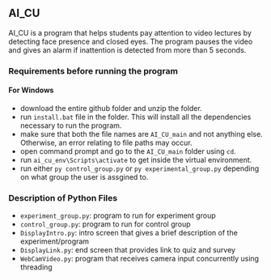 ## AI_CU

AI_CU is a program that helps students pay attention to video lectures by detecting face presence and closed eyes. The program pauses the video and gives an alarm if inattention is detected from more than 5 seconds. 

### Requirements before running the program

#### For Windows
- download the entire github folder and unzip the folder.
- run `install.bat` file in the folder. This will install all the dependencies necessary to run the program.
- make sure that both the file names are `AI_CU_main` and not anything else. Otherwise, an error relating to file paths may occur.
- open command prompt and go to the `AI_CU_main` folder using `cd`.
- run `ai_cu_env\Scripts\activate` to get inside the virtual environment.
- run either `py control_group.py` or `py experimental_group.py` depending on what group the user is assgined to.

### Description of Python Files
- `experiment_group.py`: program to run for experiment group
- `control_group.py`: program to run for control group
- `DisplayIntro.py`: intro screen that gives a brief description of the experiment/program
- `DisplayLink.py`: end screen that provides link to quiz and survey
- `WebCamVideo.py`: program that receives camera input concurrently using threading



